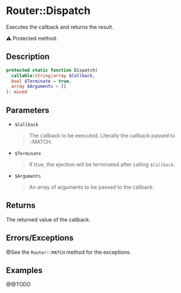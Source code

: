 # Router::Dispatch

Executes the callback and returns the result.

:warning: Protected method.

## Description

```php
protected static function Dispatch(
  callable|string|array $Callback,
  bool $Terminate = true,
  array $Arguments = []
): mixed
```

## Parameters

- `$Callback`
  > The callback to be executed. Literally the callback passed to ::MATCH.
- `$Terminate`
  > If true, the ejection will be terminated after calling `$Callback`.
- `$Arguments`
  > An array of arguments to be passed to the callback.

## Returns

The returned value of the callback.

## Errors/Exceptions

@See the `Router::MATCH` method for the exceptions.

## Examples

@@TODO
